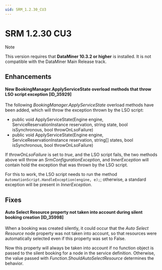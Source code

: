 ```yaml
---
uid: SRM_1.2.30_CU3
---
```


# SRM 1.2.30 CU3

> [!NOTE]
> This version requires that **DataMiner 10.3.2 or higher** is installed. It is not compatible with the DataMiner Main Release track.

## Enhancements

#### New BookingManager.ApplyServiceState overload methods that throw LSO script exception [ID_35929]

The following *BookingManager.ApplyServiceState* overload methods have been added, which will throw the exception thrown by the LSO script:

- public void ApplyServiceState(Engine engine, ServiceReservationInstance reservation, string state, bool isSynchronous, bool throwOnLsoFailure)
- public void ApplyServiceState(Engine engine, ServiceReservationInstance reservation, string[] states, bool isSynchronous, bool throwOnLsoFailure)

If *throwOnLsoFailure* is set to *true*, and the LSO script fails, the two methods above will throw an *SrmConfigurationException*, and *InnerException* will contain hold the exception that was thrown by the LSO script.

For this to work, the LSO script needs to run the method `AutomationScript.HandleException(engine, e);`; otherwise, a standard exception will be present in *InnerException*.

## Fixes

#### Auto Select Resource property not taken into account during silent booking creation [ID_35998]

When a booking was created silently, it could occur that the *Auto Select Resource* node property was not taken into account, so that resources were automatically selected even if this property was set to False.

Now this property will always be taken into account if no function object is passed to the silent booking for a node in the service definition. Otherwise, the value passed with *Function.ShouldAutoSelectResource* determines the behavior.
